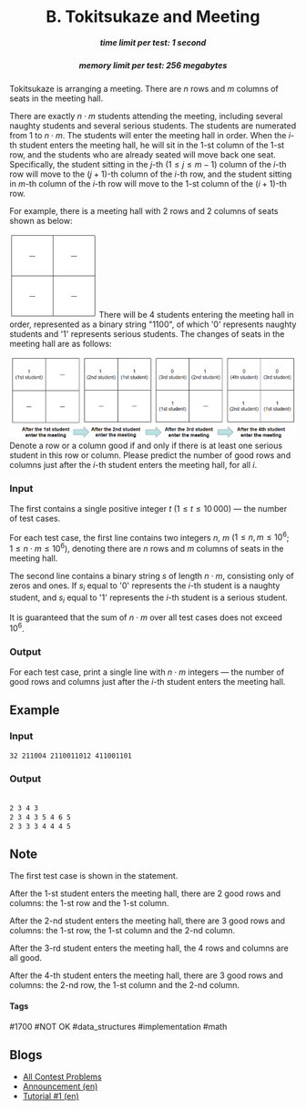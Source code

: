 <h1 style='text-align: center;'> B. Tokitsukaze and Meeting</h1>

<h5 style='text-align: center;'>time limit per test: 1 second</h5>
<h5 style='text-align: center;'>memory limit per test: 256 megabytes</h5>

Tokitsukaze is arranging a meeting. There are $n$ rows and $m$ columns of seats in the meeting hall.

There are exactly $n \cdot m$ students attending the meeting, including several naughty students and several serious students. The students are numerated from $1$ to $n\cdot m$. The students will enter the meeting hall in order. When the $i$-th student enters the meeting hall, he will sit in the $1$-st column of the $1$-st row, and the students who are already seated will move back one seat. Specifically, the student sitting in the $j$-th ($1\leq j \leq m-1$) column of the $i$-th row will move to the $(j+1)$-th column of the $i$-th row, and the student sitting in $m$-th column of the $i$-th row will move to the $1$-st column of the $(i+1)$-th row.

For example, there is a meeting hall with $2$ rows and $2$ columns of seats shown as below:

 ![](images/71fbef301db6ce11000b1d81b932ef15edcc4d8c.png) There will be $4$ students entering the meeting hall in order, represented as a binary string "1100", of which '0' represents naughty students and '1' represents serious students. The changes of seats in the meeting hall are as follows:

 ![](images/6adf53c6760706e7188b39c11a0473a15cb0ae60.png) Denote a row or a column good if and only if there is at least one serious student in this row or column. Please predict the number of good rows and columns just after the $i$-th student enters the meeting hall, for all $i$.

### Input

The first contains a single positive integer $t$ ($1 \leq t \leq 10\,000$) — the number of test cases.

For each test case, the first line contains two integers $n$, $m$ ($1 \leq n,m \leq 10^6$; $1 \leq n \cdot m \leq 10^6$), denoting there are $n$ rows and $m$ columns of seats in the meeting hall.

The second line contains a binary string $s$ of length $n \cdot m$, consisting only of zeros and ones. If $s_i$ equal to '0' represents the $i$-th student is a naughty student, and $s_i$ equal to '1' represents the $i$-th student is a serious student.

It is guaranteed that the sum of $n \cdot m$ over all test cases does not exceed $10^6$.

### Output

For each test case, print a single line with $n \cdot m$ integers — the number of good rows and columns just after the $i$-th student enters the meeting hall.

## Example

### Input


```text
32 211004 2110011012 411001101
```
### Output

```text

2 3 4 3
2 3 4 3 5 4 6 5
2 3 3 3 4 4 4 5

```
## Note

The first test case is shown in the statement.

After the $1$-st student enters the meeting hall, there are $2$ good rows and columns: the $1$-st row and the $1$-st column.

After the $2$-nd student enters the meeting hall, there are $3$ good rows and columns: the $1$-st row, the $1$-st column and the $2$-nd column.

After the $3$-rd student enters the meeting hall, the $4$ rows and columns are all good.

After the $4$-th student enters the meeting hall, there are $3$ good rows and columns: the $2$-nd row, the $1$-st column and the $2$-nd column.



#### Tags 

#1700 #NOT OK #data_structures #implementation #math 

## Blogs
- [All Contest Problems](../Codeforces_Round_789_(Div._1).md)
- [Announcement (en)](../blogs/Announcement_(en).md)
- [Tutorial #1 (en)](../blogs/Tutorial_1_(en).md)
